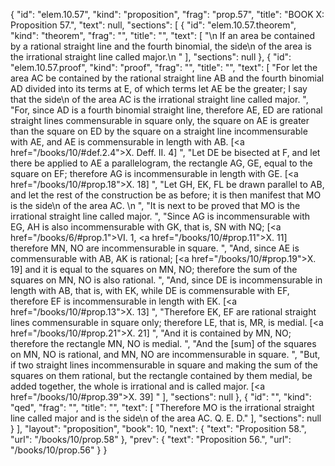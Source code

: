 {
  "id": "elem.10.57",
  "kind": "proposition",
  "frag": "prop.57",
  "title": "BOOK X: Proposition 57.",
  "text": null,
  "sections": [
    {
      "id": "elem.10.57.theorem",
      "kind": "theorem",
      "frag": "",
      "title": "",
      "text": [
        "\n       If an area be contained by a rational straight line and the fourth binomial, the <quote>side</quote>\n of the area is the irrational straight line called major.\n      "
      ],
      "sections": null
    },
    {
      "id": "elem.10.57.proof",
      "kind": "proof",
      "frag": "",
      "title": "",
      "text": [
        "For let the area AC be contained by the rational straight line AB and the fourth binomial AD divided into its terms at E, of which terms let AE be the greater; I say that the <quote>side</quote>\n of the area AC is the irrational straight line called major. ",
        "For, since AD is a fourth binomial straight line, therefore AE, ED are rational straight lines commensurable in square only, the square on AE is greater than the square on ED by the square on a straight line incommensurable with AE, and AE is commensurable in length with AB. [<a href=\"/books/10/#def.2.4\">X. Deff. II. 4</a>] ",
        "Let DE be bisected at F, and let there be applied to AE a parallelogram, the rectangle AG, GE, equal to the square on EF; therefore AG is incommensurable in length with GE. [<a href=\"/books/10/#prop.18\">X. 18</a>] ",
        "Let GH, EK, FL be drawn parallel to AB, and let the rest of the construction be as before; it is then manifest that MO is the <quote>side</quote>\n of the area AC. \n      ",
        "It is next to be proved that MO is the irrational straight line called major. ",
        "Since AG is incommensurable with EG, AH is also incommensurable with GK, that is, SN with NQ; [<a href=\"/books/6/#prop.1\">VI. 1</a>, <a href=\"/books/10/#prop.11\">X. 11</a>] therefore MN, NO are incommensurable in square. ",
        "And, since AE is commensurable with AB, AK is rational; [<a href=\"/books/10/#prop.19\">X. 19</a>] and it is equal to the squares on MN, NO; therefore the sum of the squares on MN, NO is also rational. ",
        "And, since DE is incommensurable in length with AB, that is, with EK, while DE is commensurable with EF, therefore EF is incommensurable in length with EK. [<a href=\"/books/10/#prop.13\">X. 13</a>] ",
        "Therefore EK, EF are rational straight lines commensurable in square only; therefore LE, that is, MR, is medial. [<a href=\"/books/10/#prop.21\">X. 21</a>] ",
        "And it is contained by MN, NO; therefore the rectangle MN, NO is medial. ",
        "And the [sum] of the squares on MN, NO is rational, and MN, NO are incommensurable in square. ",
        "But, if two straight lines incommensurable in square and making the sum of the squares on them rational, but the rectangle contained by them medial, be added together, the whole is irrational and is called major. [<a href=\"/books/10/#prop.39\">X. 39</a>] "
      ],
      "sections": null
    },
    {
      "id": "",
      "kind": "qed",
      "frag": "",
      "title": "",
      "text": [
        "Therefore MO is the irrational straight line called major and is the <quote>side</quote>\n of the area AC. Q. E. D."
      ],
      "sections": null
    }
  ],
  "layout": "proposition",
  "book": 10,
  "next": {
    "text": "Proposition 58.",
    "url": "/books/10/prop.58"
  },
  "prev": {
    "text": "Proposition 56.",
    "url": "/books/10/prop.56"
  }
}
